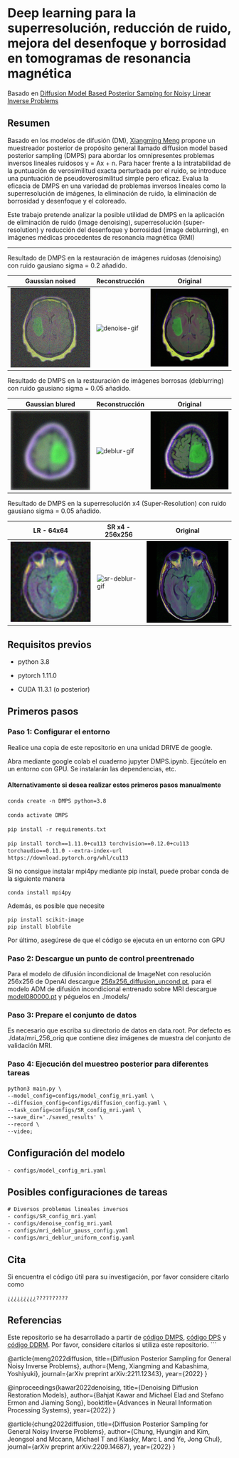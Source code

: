 # Deep learning para la superresolución, reducción de ruido, mejora del desenfoque y borrosidad en tomogramas de resonancia magnética

Basado en [Diffusion Model Based Posterior Samplng for Noisy Linear Inverse Problems](https://arxiv.org/abs/2211.12343)


## Resumen
Basado en los modelos de difusión (DM), [Xiangming Meng](https://github.com/mengxiangming/dmps) propone un muestreador posterior de propósito general llamado diffusion model based posterior sampling (DMPS) para abordar los omnipresentes problemas inversos lineales ruidosos y = Ax + n. Para hacer frente a la intratabilidad de la puntuación de verosimilitud exacta perturbada por el ruido, se introduce una puntuación de pseudoverosimilitud simple pero eficaz. Evalua la eficacia de DMPS en una variedad de problemas inversos lineales como la superresolución de imágenes, la eliminación de ruido, la eliminación de borrosidad y desenfoque y el coloreado.



Este trabajo pretende analizar la posible utilidad de DMPS en la aplicación de eliminación de ruido (image denoising), superresolución (super-resolution) y reducción del desenfoque y borrosidad (image deblurring), en imágenes médicas procedentes de resonancia magnética (RMI)


-----------------------------------------------------------------------------------------
Resultado de DMPS en la restauración de imágenes ruidosas (denoising) con ruido gausiano sigma = 0.2 añadido.

| Gaussian noised                                                                                | Reconstrucción                                                                               | Original                                                                                       |
|------------------------------------------------------------------------------------------------|----------------------------------------------------------------------------------------------|------------------------------------------------------------------------------------------------|
| ![denoise-input-img](saved_results/model080000/denoise/gaussian/0.2/input/00001.png "Entrada") | ![denoise-gif](saved_results/model080000/denoise/gaussian/0.2/gif/00001.gif "Reconstrucción") | ![denoise-truth-img](saved_results/model080000/denoise/gaussian/0.2/truth/00001.png "Original") |

Resultado de DMPS en la restauración de imágenes borrosas (deblurring) con ruido gausiano sigma = 0.05 añadido.

| Gaussian blured                                                                               | Reconstrucción                                                                               | Original                                                                                       |
|-----------------------------------------------------------------------------------------------|----------------------------------------------------------------------------------------------|------------------------------------------------------------------------------------------------|
| ![deblur-input-img](saved_results/model080000/deblur/gaussian/0.05/input/00002.png "Entrada") | ![deblur-gif](saved_results/model080000/deblur/gaussian/0.05/gif/00002.gif "Reconstrucción") | ![deblur-truth-img](saved_results/model080000/deblur/gaussian/0.05/truth/00002.png "Original") |

Resultado de DMPS en la superresolución x4 (Super-Resolution) con ruido gausiano sigma = 0.05 añadido.

| LR -  64x64                                                                                                        | SR x4 - 256x256                                                                                     | Original                                                                                       |
|--------------------------------------------------------------------------------------------------------------------|-----------------------------------------------------------------------------------------------------|------------------------------------------------------------------------------------------------|
| <img src="saved_results/model080000/super_resolution/x4/0.05/input/00004.png" alt="Entrada" style="width:256px;"/> | ![sr-deblur-gif](saved_results/model080000/super_resolution/x4/0.05/gif/00004.gif "Reconstrucción") | ![sr-truth-img](saved_results/model080000/super_resolution/x4/0.05/truth/00004.png "Original") |

## Requisitos previos
- python 3.8

- pytorch 1.11.0

- CUDA 11.3.1 (o posterior)




## Primeros pasos 



### Paso 1: Configurar el entorno

Realice una copia de este repositorio en una unidad DRIVE de google.

Abra mediante google colab el cuaderno jupyter DMPS.ipynb. Ejecútelo en un entorno con GPU. Se instalarán las dependencias, etc.

#### Alternativamente si desea realizar estos primeros pasos manualmente
```
conda create -n DMPS python=3.8

conda activate DMPS

pip install -r requirements.txt

pip install torch==1.11.0+cu113 torchvision==0.12.0+cu113 torchaudio==0.11.0 --extra-index-url https://download.pytorch.org/whl/cu113
```

Si no consigue instalar mpi4py mediante pip install, puede probar conda de la siguiente manera
```
conda install mpi4py
```

Además, es posible que necesite

```
pip install scikit-image
pip install blobfile
```

Por último, asegúrese de que el código se ejecuta en un entorno con GPU  


### Paso 2: Descargue un punto de control preentrenado

Para el modelo de difusión incondicional de ImageNet con resolución 256x256 de OpenAI descargue 
[256x256_diffusion_uncond.pt](https://openaipublic.blob.core.windows.net/diffusion/jul-2021/256x256_diffusion_uncond.pt), 
para el modelo ADM de difusión incondicional entrenado sobre MRI descargue 
[model080000.pt](https://drive.google.com/file/d/1xw8uKK8OQEYzv2KuUg9wo-vMF7rwjr1D/view?usp=share_link)
y péguelos en ./models/

### Paso 3: Prepare el conjunto de datos
Es necesario que escriba su directorio de datos en data.root. Por defecto es ./data/mri_256_orig que contiene diez imágenes de muestra del conjunto de validación MRI.

### Paso 4: Ejecución del muestreo posterior para diferentes tareas 

```
python3 main.py \
--model_config=configs/model_config_mri.yaml \
--diffusion_config=configs/diffusion_config.yaml \
--task_config=configs/SR_config_mri.yaml \
--save_dir='./saved_results' \
--record \
--video;
```



## Configuración del modelo

```
- configs/model_config_mri.yaml 
```


## Posibles configuraciones de tareas
```
# Diversos problemas lineales inversos
- configs/SR_config_mri.yaml
- configs/denoise_config_mri.yaml
- configs/mri_deblur_gauss_config.yaml
- configs/mri_deblur_uniform_config.yaml
```


## Cita 
Si encuentra el código útil para su investigación, por favor considere citarlo como  

```
¿¿¿¿¿¿¿¿¿??????????
```


## Referencias

Este repositorio se ha desarrollado a partir de [código DMPS](https://github.com/mengxiangming/dmps), [código DPS](https://github.com/DPS2022/diffusion-posterior-sampling) y [código DDRM](https://github.com/bahjat-kawar/ddrm). Por favor, considere citarlos si utiliza este repositorio. ```

@article{meng2022diffusion,
  title={Diffusion Posterior Sampling for General Noisy Inverse Problems},
  author={Meng, Xiangming and Kabashima, Yoshiyuki},
  journal={arXiv preprint arXiv:2211.12343},
  year={2022}
}

@inproceedings{kawar2022denoising,
    title={Denoising Diffusion Restoration Models},
    author={Bahjat Kawar and Michael Elad and Stefano Ermon and Jiaming Song},
    booktitle={Advances in Neural Information Processing Systems},
    year={2022}
}

@article{chung2022diffusion,
  title={Diffusion Posterior Sampling for General Noisy Inverse Problems},
  author={Chung, Hyungjin and Kim, Jeongsol and Mccann, Michael T and Klasky, Marc L and Ye, Jong Chul},
  journal={arXiv preprint arXiv:2209.14687},
  year={2022}
}

```
